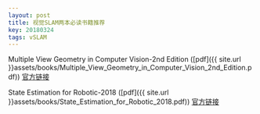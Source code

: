 ```yaml
---
layout: post
title: 视觉SLAM两本必读书籍推荐
key: 20180324
tags: vSLAM
---
```


Multiple View Geometry in Computer Vision-2nd Edition  ([pdf]({{ site.url }}assets/books/Multiple_View_Geometry_in_Computer_Vision_2nd_Edition.pdf))  [官方链接](http://www.robots.ox.ac.uk/~vgg/hzbook/)

<!--more-->

State Estimation for Robotic-2018  ([pdf]({{ site.url }}assets/books/State_Estimation_for_Robotic_2018.pdf))  [官方链接](http://asrl.utias.utoronto.ca/~tdb/bib/barfoot_ser17.pdf)
